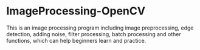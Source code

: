 # ImageProcessing-OpenCV
This is an image processing program including image preprocessing, edge detection, adding noise, filter processing, batch processing and other functions, which can help beginners learn and practice.
